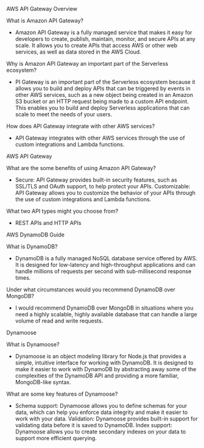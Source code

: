 AWS API Gateway Overview

What is Amazon API Gateway?

- Amazon API Gateway is a fully managed service that makes it easy for developers to create, publish, maintain, monitor, and secure APIs at any scale. It allows you to create APIs that access AWS or other web services, as well as data stored in the AWS Cloud.

Why is Amazon API Gateway an important part of the Serverless ecosystem?

- PI Gateway is an important part of the Serverless ecosystem because it allows you to build and deploy APIs that can be triggered by events in other AWS services, such as a new object being created in an Amazon S3 bucket or an HTTP request being made to a custom API endpoint. This enables you to build and deploy Serverless applications that can scale to meet the needs of your users.

How does API Gateway integrate with other AWS services?

- API Gateway integrates with other AWS services through the use of custom integrations and Lambda functions.

AWS API Gateway

What are the some benefits of using Amazon API Gateway?

- Secure: API Gateway provides built-in security features, such as SSL/TLS and OAuth support, to help protect your APIs.
Customizable: API Gateway allows you to customize the behavior of your APIs through the use of custom integrations and Lambda functions.


What two API types might you choose from?

- REST APIs and HTTP APIs

AWS DynamoDB Guide

What is DynamoDB?

- DynamoDB is a fully managed NoSQL database service offered by AWS. It is designed for low-latency and high-throughput applications and can handle millions of requests per second with sub-millisecond response times.

Under what circumstances would you recommend DynamoDB over MongoDB?

- I would recommend DynamoDB over MongoDB in situations where you need a highly scalable, highly available database that can handle a large volume of read and write requests.


Dynamoose

What is Dynamoose?

- Dynamoose is an object modeling library for Node.js that provides a simple, intuitive interface for working with DynamoDB. It is designed to make it easier to work with DynamoDB by abstracting away some of the complexities of the DynamoDB API and providing a more familiar, MongoDB-like syntax.


What are some key features of Dynamoose?

- Schema support: Dynamoose allows you to define schemas for your data, which can help you enforce data integrity and make it easier to work with your data.
Validation: Dynamoose provides built-in support for validating data before it is saved to DynamoDB.
Index support: Dynamoose allows you to create secondary indexes on your data to support more efficient querying.
